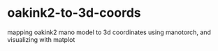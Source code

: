 # oakink2-to-3d-coords
mapping oakink2 mano model to 3d coordinates using manotorch, and visualizing with matplot
